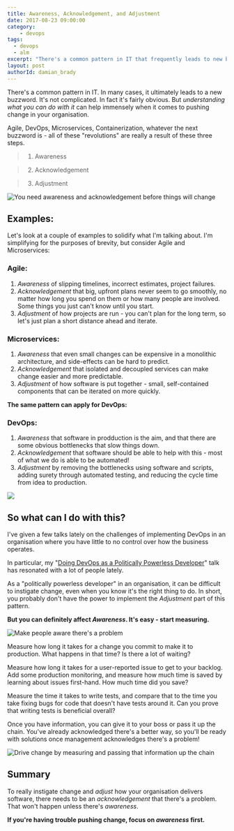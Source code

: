 ```yaml
---
title: Awareness, Acknowledgement, and Adjustment
date: 2017-08-23 09:00:00
category:
    - devops
tags:
  - devops
  - alm
excerpt: "There's a common pattern in IT that frequently leads to new buzzwords: Awareness, Acknowledgement, and Adjustment. Make it work for you!"
layout: post
authorId: damian_brady
---
```


There's a common pattern in IT. In many cases, it ultimately leads to a new buzzword. It's not complicated. In fact it's fairly obvious. But *understanding what you can do with it* can help immensely when it comes to pushing change in your organisation.

Agile, DevOps, Microservices, Containerization, whatever the next buzzword is - all of these "revolutions" are really a result of these three steps.

> 1. Awareness

> 2. Acknowledgement

> 3. Adjustment

![You need awareness and acknowledgement before things will change](/content/images/2017/08/binoculars.jpg)

## Examples:

Let's look at a couple of examples to solidify what I'm talking about. I'm simplifying for the purposes of brevity, but consider Agile and Microservices:

### Agile:
1. *Awareness* of slipping timelines, incorrect estimates, project failures.
2. *Acknowledgement* that big, upfront plans never seem to go smoothly, no matter how long you spend on them or how many people are involved. Some things you just can't know until you start.
3. *Adjustment* of how projects are run - you can't plan for the long term, so let's just plan a short distance ahead and iterate.

### Microservices:
1. *Awareness* that even small changes can be expensive in a monolithic architecture, and side-effects can be hard to predict.
2. *Acknowledgement* that isolated and decoupled services can make change easier and more predictable.
3. *Adjustment* of how software is put together - small, self-contained components that can be iterated on more quickly.

**The same pattern can apply for DevOps:**

### DevOps:
1. *Awareness* that software in prodduction is the aim, and that there are some obvious bottlenecks that slow things down.
2. *Acknowledgement* that software should be able to help with this - most of what we do is able to be automated!
3. *Adjustment* by removing the bottlenecks using software and scripts, adding surety through automated testing, and reducing the cycle time from idea to production.

![](/content/images/2017/08/lightbulbs-hanging.jpg)

## So what can I do with this?

I've given a few talks lately on the challenges of implementing DevOps in an organisation where you have little to no control over how the business operates.

In particular, my "[Doing DevOps as a Politically Powerless Developer](https://vimeo.com/223984407)" talk has resonated with a lot of people lately.

As a "politically powerless developer" in an organisation, it can be difficult to instigate change, even when you know it's the right thing to do. In short, you probably don't have the power to implement the *Adjustment* part of this pattern.

**But you can definitely affect *Awareness*. It's easy - start measuring.**

![Make people aware there's a problem](/content/images/2017/08/ruler.jpg)

Measure how long it takes for a change you commit to make it to production. What happens in that time? Is there a lot of waiting?

Measure how long it takes for a user-reported issue to get to your backlog. Add some production monitoring, and measure how much time is saved by learning about issues first-hand. How much time did you save?

Measure the time it takes to write tests, and compare that to the time you take fixing bugs for code that doesn't have tests around it. Can you prove that writing tests is beneficial overall?

Once you have information, you can give it to your boss or pass it up the chain. You've already acknowledged there's a better way, so you'll be ready with solutions once management acknowledges there's a problem!

![Drive change by measuring and passing that information up the chain](/content/images/2017/08/report.jpg)

## Summary

To really instigate change and *adjust* how your organisation delivers software, there needs to be an *acknowledgement* that there's a problem. That won't happen unless there's *awareness*.

**If you're having trouble pushing change, focus on *awareness* first.**